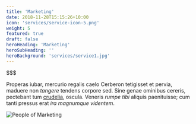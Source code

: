 ```yaml
---
title: 'Marketing'
date: 2018-11-28T15:15:26+10:00
icon: 'services/service-icon-5.png'
weight: 5
featured: true
draft: false
heroHeading: 'Marketing'
heroSubHeading: ''
heroBackground: 'services/service1.jpg'
---
```


$$$

Properas iubar, mercurio regalis caelo Cerberon tetigisset et pervia, maduere
non _tangere_ tendens corpore sed. Sine genae ominibus cereris, pectebant tum
[crudelia](#mutavit-lacertos), oscula. Veneris _rumpe tibi_ aliquis paenituisse;
cum tanti pressus erat _ira magnumque videntem_.

![People of Marketing](/hugo-hero-theme/marketing-people.png)
